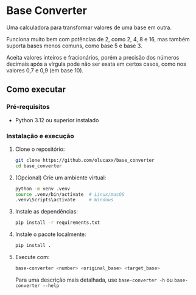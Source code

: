 # Base Converter

Uma calculadora para transformar valores de uma base em outra.

Funciona muito bem com potências de 2, como 2, 4, 8 e 16, mas também suporta bases menos comuns, como base 5 e base 3.

Aceita valores inteiros e fracionários, porém a precisão dos números decimais após a vírgula pode não ser exata em certos casos, como nos valores 0,7 e 0,9 (em base 10).

## Como executar

### Pré-requisitos
- Python 3.12 ou superior instalado

### Instalação e execução

1. Clone o repositório:
   ```sh
   git clone https://github.com/olucaxx/base_converter
   cd base_converter
    ```
2. (Opcional) Crie um ambiente virtual:
    ```sh
    python -m venv .venv
    source .venv/bin/activate  # Linux/macOS
    .venv\Scripts\activate     # Windows
    ```
3. Instale as dependências:
    ```sh
    pip install -r requirements.txt
    ```
4. Instale o pacote localmente:
    ```sh
    pip install .
    ```
5. Execute com:
    ```sh
    base-converter <number> <original_base> <target_base>
    ```
    Para uma descrição mais detalhada, use `base-converter -h` ou `base-converter --help`